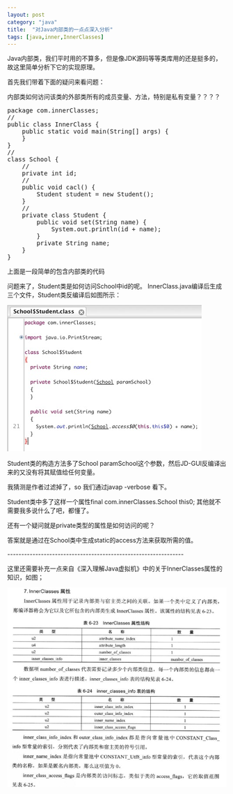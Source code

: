```yaml
---
layout: post
category: "java"
title:  "对Java内部类的一点点深入分析"
tags: [java,inner,InnerClasses]
---
```


Java内部类，我们平时用的不算多，但是像JDK源码等等类库用的还是挺多的，故这里简单分析下它的实现原理。

首先我们带着下面的疑问来看问题：

内部类如何访问该类的外部类所有的成员变量、方法，特别是私有变量？？？？

<pre class="prettyPrint">
package com.innerClasses;
//
public class InnerClass {
	public static void main(String[] args) {
	}
}
//
class School {
	//
	private int id;
	//
	public void cacl() {
		Student student = new Student();
	}
	//
	private class Student {
		public void set(String name) {
			System.out.println(id + name);
		}
		private String name;
	}
}
</pre>

上面是一段简单的包含内部类的代码

问题来了，Student类是如何访问School中id的呢。
InnerClass.java编译后生成三个文件，Student类反编译后如图所示：

![hello](/img/inner-student.png) 

Student类的构造方法多了School paramSchool这个参数，然后JD-GUI反编译出来的又没有将其赋值给任何变量。

我猜测是作者过滤掉了，so 我们通过javap -verbose 看下。

Student类中多了这样一个属性final com.innerClasses.School this0; 其他就不需要我多说什么了吧，都懂了。

还有一个疑问就是private类型的属性是如何访问的呢？

答案就是通过在School类中生成static的access方法来获取所需的值。

\-\-\-\-\-\-\-\-\-\-\-\-\-\-\-\-\-\-\-\-\-\-\-\-\-\-\-\-\-\-\-\-\-\-\-\-\-\-\-\-\-\-\-\-\-\-\-\-\-\-\-\-\-\-\-\-\-\-\-\-\-\-\-

这里还需要补充一点来自《深入理解Java虚拟机》中的关于InnerClasses属性的知识，如图；

![hello](/img/inner-classes.png) 
